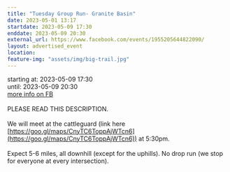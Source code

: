 ```yaml
---
title: "Tuesday Group Run- Granite Basin"
date: 2023-05-01 13:17
startdate: 2023-05-09 17:30
enddate: 2023-05-09 20:30
external_url: https://www.facebook.com/events/1955205644822090/
layout: advertised_event
location: 
feature-img: "assets/img/big-trail.jpg"
---
```


starting at: 2023-05-09 17:30<br>until: 2023-05-09 20:30<br><a href="https://www.facebook.com/events/1955205644822090/">more info on FB</a><br><br>PLEASE READ THIS DESCRIPTION. <br>
  <br>
  We will meet at the cattleguard (link here [https://goo.gl/maps/CnyTC6ToppAjWTcn6](https://goo.gl/maps/CnyTC6ToppAjWTcn6)) at 5&#58;30pm. <br>
  <br>
  Expect 5-6 miles, all downhill (except for the uphills). No drop run (we stop for everyone at every intersection). <br>
  <br>
  <br>
  
